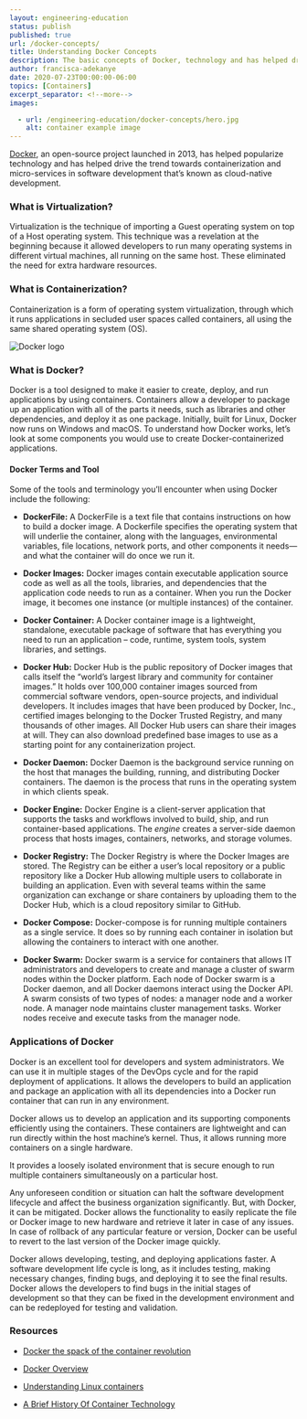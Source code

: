 ```yaml
---
layout: engineering-education
status: publish
published: true
url: /docker-concepts/
title: Understanding Docker Concepts
description: The basic concepts of Docker, technology and has helped drive the trend towards containerization and micro-services in software development that’s known as cloud-native development.
author: francisca-adekanye
date: 2020-07-23T00:00:00-06:00
topics: [Containers]
excerpt_separator: <!--more-->
images:

  - url: /engineering-education/docker-concepts/hero.jpg
    alt: container example image
---
```

[Docker](https://docs.docker.com/get-started/overview/), an open-source project launched in 2013, has helped popularize technology and has helped drive the trend towards containerization and micro-services in software development that’s known as cloud-native development.
<!--more-->

### What is Virtualization?
Virtualization is the technique of importing a Guest operating system on top of a Host operating system. This technique was a revelation at the beginning because it allowed developers to run many operating systems in different virtual machines, all running on the same host. These eliminated the need for extra hardware resources.

### What is Containerization?
Containerization is a form of operating system virtualization, through which it runs applications in secluded user spaces called containers, all using the same shared operating system (OS).

![Docker logo](/engineering-education/docker-concepts/Docker-logo.png)

### What is Docker?
Docker is a tool designed to make it easier to create, deploy, and run applications by using containers. Containers allow a developer to package up an application with all of the parts it needs, such as libraries and other dependencies, and deploy it as one package. Initially, built for Linux, Docker now runs on Windows and macOS. To understand how Docker works, let’s look at some components you would use to create Docker-containerized applications.

#### Docker Terms and Tool
Some of the tools and terminology you’ll encounter when using Docker include the following:

- **DockerFile:** A DockerFile is a text file that contains instructions on how to build a docker image. A Dockerfile specifies the operating system that will underlie the container, along with the languages, environmental variables, file locations, network ports, and other components it needs—and what the container will do once we run it.

- **Docker Images:** Docker images contain executable application source code as well as all the tools, libraries, and dependencies that the application code needs to run as a container. When you run the Docker image, it becomes one instance (or multiple instances) of the container.

- **Docker Container:** A Docker container image is a lightweight, standalone, executable package of software that has everything you need to run an application – code, runtime, system tools, system libraries, and settings.

- **Docker Hub:** Docker Hub is the public repository of Docker images that calls itself the “world’s largest library and community for container images.” It holds over 100,000 container images sourced from commercial software vendors, open-source projects, and individual developers. It includes images that have been produced by Docker, Inc., certified images belonging to the Docker Trusted Registry, and many thousands of other images. All Docker Hub users can share their images at will. They can also download predefined base images to use as a starting point for any containerization project.

- **Docker Daemon:** Docker Daemon is the background service running on the host that manages the building, running, and distributing Docker containers. The daemon is the process that runs in the operating system in which clients speak.

- **Docker Engine:** Docker Engine is a client-server application that supports the tasks and workflows involved to build, ship, and run container-based applications. The *engine* creates a server-side daemon process that hosts images, containers, networks, and storage volumes.

- **Docker Registry:** The Docker Registry is where the Docker Images are stored. The Registry can be either a user’s local repository or a public repository like a Docker Hub allowing multiple users to collaborate in building an application. Even with several teams within the same organization can exchange or share containers by uploading them to the Docker Hub, which is a cloud repository similar to GitHub.

- **Docker Compose:** Docker-compose is for running multiple containers as a single service. It does so by running each container in isolation but allowing the containers to interact with one another.

- **Docker Swarm:** Docker swarm is a service for containers that allows IT administrators and developers to create and manage a cluster of swarm nodes within the Docker platform. Each node of Docker swarm is a Docker daemon, and all Docker daemons interact using the Docker API. A swarm consists of two types of nodes: a manager node and a worker node. A manager node maintains cluster management tasks. Worker nodes receive and execute tasks from the manager node.

### Applications of Docker
Docker is an excellent tool for developers and system administrators. We can use it in multiple stages of the DevOps cycle and for the rapid deployment of applications. It allows the developers to build an application and package an application with all its dependencies into a Docker run container that can run in any environment.

Docker allows us to develop an application and its supporting components efficiently using the containers. These containers are lightweight and can run directly within the host machine’s kernel. Thus, it allows running more containers on a single hardware.

It provides a loosely isolated environment that is secure enough to run multiple containers simultaneously on a particular host.

Any unforeseen condition or situation can halt the software development lifecycle and affect the business organization significantly. But, with Docker, it can be mitigated. Docker allows the functionality to easily replicate the file or Docker image to new hardware and retrieve it later in case of any issues. In case of rollback of any particular feature or version, Docker can be useful to revert to the last version of the Docker image quickly.

Docker allows developing, testing, and deploying applications faster. A software development life cycle is long, as it includes testing, making necessary changes, finding bugs, and deploying it to see the final results. Docker allows the developers to find bugs in the initial stages of development so that they can be fixed in the development environment and can be redeployed for testing and validation.

### Resources

- [Docker the spack of the container revolution](https://www.infoworld.com/article/3204171/what-is-docker-the-spark-for-the-container-revolution.html#tk.ifw-infsb)

- [Docker Overview](https://docs.docker.com/get-started/overview/)

- [Understanding Linux containers](https://www.redhat.com/en/topics/containers?intcmp=7016000000127cYAAQ)

- [A Brief History Of Container Technology](/history-of-container-technology/)
